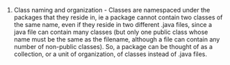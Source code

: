1. Class naming and organization - Classes are namespaced under the packages that they reside in, ie a package cannot contain two classes of the same name, even if they reside in two different .java files, since a java file can contain many classes (but only one public class whose name must be the same as the filename, although a file can contain any number of non-public classes). So, a package can be thought of as a collection, or a unit of organization, of classes instead of .java files.